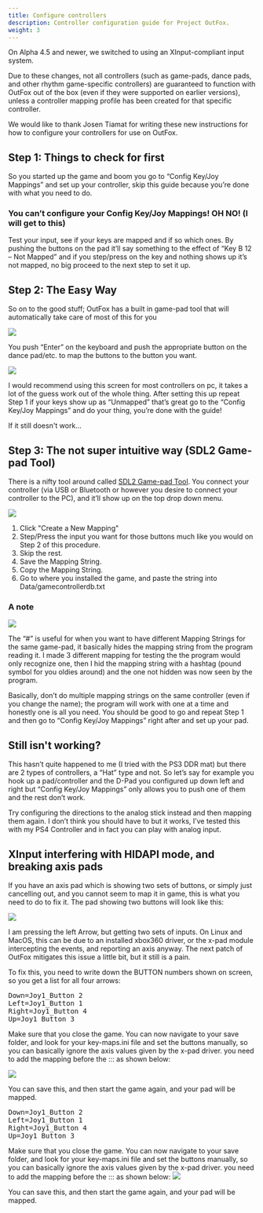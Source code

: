 ```yaml
---
title: Configure controllers
description: Controller configuration guide for Project OutFox.
weight: 3
---
```


On Alpha 4.5 and newer, we switched to using an XInput-compliant input system.

Due to these changes, not all controllers (such as game-pads, dance pads, and other rhythm game-specific controllers) are guaranteed to function with OutFox out of the box (even if they were supported on earlier versions), unless a controller mapping profile has been created for that specific controller.

We would like to thank Josen Tiamat for writing these new instructions for how to configure your controllers for use on OutFox.

## Step 1: Things to check for first

So you started up the game and boom you go to “Config Key/Joy Mappings” and set up your controller, skip this guide because you’re done with what you need to do.

### You can’t configure your Config Key/Joy Mappings! OH NO! (I will get to this)

Test your input, see if your keys are mapped and if so which ones. By pushing the buttons on the pad it’ll say something to the effect of “Key B 12 – Not Mapped” and if you step/press on the key and nothing shows up it’s not mapped, no big proceed to the next step to set it up.

## Step 2: The Easy Way

So on to the good stuff; OutFox has a built in game-pad tool that will automatically take care of most of this for you

![](/controller-guide/guide_1.png)

You push “Enter” on the keyboard and push the appropriate button on the dance pad/etc. to map the buttons to the button you want.

![](//controller-guide/guide_2.png)

I would recommend using this screen for most controllers on pc, it takes a lot of the guess work out of the whole thing. After setting this up repeat Step 1 if your keys show up as “Unmapped” that’s great go to the “Config Key/Joy Mappings” and do your thing, you’re done with the guide!

If it still doesn't work...

## Step 3: The not super intuitive way (SDL2 Game-pad Tool)

There is a nifty tool around called [SDL2 Game-pad Tool](http://www.generalarcade.com/gamepadtool/). You connect your controller (via USB or Bluetooth or however you desire to connect your controller to the PC), and it’ll show up on the top drop down menu.

![](/controller-guide/guide_3.png)

1.  Click "Create a New Mapping"
2.  Step/Press the input you want for those buttons much like you would on Step 2 of this procedure.
3.  Skip the rest.
4.  Save the Mapping String.
5.  Copy the Mapping String.
6.  Go to where you installed the game, and paste the string into Data/gamecontrollerdb.txt

### A note

![](/controller-guide/guide_4.png)

The “#” is useful for when you want to have different Mapping Strings for the same game-pad, it basically hides the mapping string from the program reading it. I made 3 different mapping for testing the the program would only recognize one, then I hid the mapping string with a hashtag (pound symbol for you oldies around) and the one not hidden was now seen by the program.

Basically, don’t do multiple mapping strings on the same controller (even if you change the name); the program will work with one at a time and honestly one is all you need. You should be good to go and repeat Step 1 and then go to “Config Key/Joy Mappings” right after and set up your pad.

## Still isn't working?

This hasn’t quite happened to me (I tried with the PS3 DDR mat) but there are 2 types of controllers, a “Hat” type and not. So let’s say for example you hook up a pad/controller and the D-Pad you configured up down left and right but “Config Key/Joy Mappings” only allows you to push one of them and the rest don’t work.

Try configuring the directions to the analog stick instead and then mapping them again. I don’t think you should have to but it works, I’ve tested this with my PS4 Controller and in fact you can play with analog input.

## XInput interfering with HIDAPI mode, and breaking axis pads

If you have an axis pad which is showing two sets of buttons, or simply just cancelling out, and you cannot seem to map it in game, this is what you need to do to fix it. The pad showing two buttons will look like this:

![](/controller-guide/guide_5.png)

I am pressing the left Arrow, but getting two sets of inputs. On Linux and MacOS, this can be due to an installed xbox360 driver, or the x-pad module intercepting the events, and reporting an axis anyway. The next patch of OutFox mitigates this issue a little bit, but it still is a pain.

To fix this, you need to write down the BUTTON numbers shown on screen, so you get a list for all four arrows:

<pre>Down=Joy1_Button 2  
Left=Joy1_Button 1  
Right=Joy1_Button 4  
Up=Joy1_Button 3</pre>

Make sure that you close the game. You can now navigate to your save folder, and look for your key-maps.ini file and set the buttons manually, so you can basically ignore the axis values given by the x-pad driver. you need to add the mapping before the ::: as shown below:

![](/controller-guide/guide_6.png)

You can save this, and then start the game again, and your pad will be mapped.

<pre>Down=Joy1_Button 2  
Left=Joy1_Button 1  
Right=Joy1_Button 4  
Up=Joy1_Button 3</pre>

Make sure that you close the game. You can now navigate to your save folder, and look for your key-maps.ini file and set the buttons manually, so you can basically ignore the axis values given by the x-pad driver. you need to add the mapping before the ::: as shown below: ![](/controller-guide/guide_6.png)

You can save this, and then start the game again, and your pad will be mapped.

